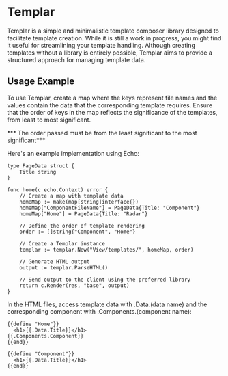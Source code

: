 # Templar


Templar is a simple and minimalistic template composer library designed to facilitate template creation. While it is still a work in progress, you might find it useful for streamlining your template handling. Although creating templates without a library is entirely possible, Templar aims to provide a structured approach for managing template data.

## Usage Example

To use Templar, create a map where the keys represent file names and the values contain the data that the corresponding template requires. Ensure that the order of keys in the map reflects the significance of the templates, from least to most significant.

*** The order passed must be from the least significant to the most significant***

Here's an example implementation using Echo:

```
type PageData struct {
    Title string
}

func home(c echo.Context) error {
    // Create a map with template data
    homeMap := make(map[string]interface{})
    homeMap["ComponentFileName"] = PageData{Title: "Component"}
    homeMap["Home"] = PageData{Title: "Radar"}
    
    // Define the order of template rendering
    order := []string{"Component", "Home"}

    // Create a Templar instance
    templar := templar.New("View/templates/", homeMap, order)

    // Generate HTML output
    output := templar.ParseHTML()

    // Send output to the client using the preferred library
    return c.Render(res, "base", output)
}
```

In the HTML files, access template data with .Data.(data name) and the corresponding component with .Components.(component name):


```
{{define "Home"}}
  <h1>{{.Data.Title}}</h1>
{{.Components.Component}}
{{end}}

```

```
{{define "Component"}}
  <h1>{{.Data.Title}}</h1>
{{end}}
```
